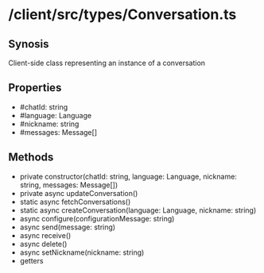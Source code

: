 # /client/src/types/Conversation.ts

## Synosis
Client-side class representing an instance of a conversation

## Properties
- #chatId: string
- #language: Language
- #nickname: string
- #messages: Message[]

## Methods
- private constructor(chatId: string, language: Language, nickname: string, messages: Message[])
- private async updateConversation()
- static async fetchConversations()
- static async createConversation(language: Language, nickname: string)
- async configure(configurationMessage: string)
- async send(message: string)
- async receive()
- async delete()
- async setNickname(nickname: string)
- getters